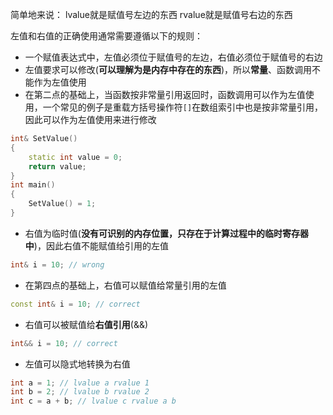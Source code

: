 简单地来说：
lvalue就是赋值号左边的东西
rvalue就是赋值号右边的东西

左值和右值的正确使用通常需要遵循以下的规则：
- 一个赋值表达式中，左值必须位于赋值号的左边，右值必须位于赋值号的右边
- 左值要求可以修改(**可以理解为是内存中存在的东西**)，所以**常量**、函数调用不能作为左值使用
- 在第二点的基础上，当函数按非常量引用返回时，函数调用可以作为左值使用，一个常见的例子是重载方括号操作符```[]```在数组索引中也是按非常量引用，因此可以作为左值使用来进行修改
```c++
int& SetValue()
{
	static int value = 0;
	return value;
}
int main()
{
	SetValue() = 1;
}
```
- 右值为临时值(**没有可识别的内存位置，只存在于计算过程中的临时寄存器中**)，因此右值不能赋值给引用的左值
```c++
int& i = 10; // wrong
```
 - 在第四点的基础上，右值可以赋值给常量引用的左值
 ```c++
 const int& i = 10; // correct
```
 - 右值可以被赋值给**右值引用**(&&)
 ```c++
 int&& i = 10; // correct
```
 - 左值可以隐式地转换为右值
 ```c++
 int a = 1; // lvalue a rvalue 1
 int b = 2; // lvalue b rvalue 2
 int c = a + b; // lvalue c rvalue a b
```
